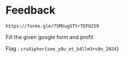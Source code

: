 # Feedback

```
https://forms.gle/75MVugSTtrTEFU259
```

Fill the given google form and profit

Flag : `cruXipher{see_y0u_at_b4llm3rc0n_2024}`